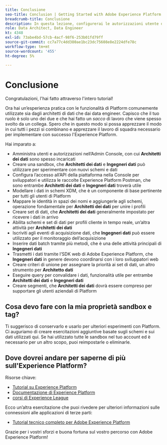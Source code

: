```yaml
---
title: Conclusione
seo-title: Conclusion | Getting Started with Adobe Experience Platform for Data Architects and Data Engineers
breadcrumb-title: Conclusione
description: In questa lezione, configurerai le autorizzazioni utente di Adobe Experience Platform utilizzando l’Admin Console Adobe.
role: Data Architect, Data Engineer
kt: 4348
exl-id: 73abe4bd-57cb-4acf-98f6-253b01fd79ff
source-git-commit: cc7a77c4dd380ae1bc23dc75608e8e2224dfe78c
workflow-type: tm+mt
source-wordcount: '455'
ht-degree: 5%

---
```


# Conclusione

<!--5min-->

Congratulazioni, l&#39;hai fatto attraverso l&#39;intero tutorial!

Ora hai un’esperienza pratica con le funzionalità di Platform comunemente utilizzate sia dagli architetti di dati che dai data engineer. Capisco che il tuo ruolo è solo uno dei due e che hai fatto un _sacco_ di lavoro che viene spesso svolto da un collega. Spero che in questo modo si possa apprezzare il modo in cui tutti i pezzi si combinano e apprezzare il lavoro di squadra necessario per implementare con successo l&#39;Experience Platform.

Hai imparato a:

* Amministra utenti e autorizzazioni nell’Admin Console, con cui **Architetti dei dati** sono spesso incaricati
* Creare una sandbox, che **Architetti dei dati** e **Ingegneri dati** può utilizzare per sperimentare con nuovi schemi e dati
* Configura l’accesso all’API della piattaforma nella Console per sviluppatori e utilizza le raccolte Experience Platform Postman, che sono entrambe **Architetti dei dati** e **Ingegneri dati** troverà utile
* Modellare i dati in schemi XDM, che è un componente di base pertinente per tutti gli utenti di Platform
* Mappare le identità in spazi dei nomi e aggiungerle agli schemi, operazione fondamentale per **Architetti dei dati** per unire i profili
* Creare set di dati, che **Architetti dei dati** generalmente impostato per ricevere i dati in arrivo
* Abilita schemi e set di dati per profili cliente in tempo reale, un’altra attività per **Architetti dei dati**
* Iscriviti agli eventi di acquisizione dati, che **Ingegneri dati** può essere utilizzato per il monitoraggio dell’acquisizione
* Inserire dati batch tramite più metodi, che è una delle attività principali di **Ingegneri dati**
* Trasmetti i dati tramite l’SDK web di Adobe Experience Platform, che **Ingegneri dati** in genere devono coordinarsi con i loro sviluppatori web
* Creare criteri di unione per assegnare la priorità ai set di dati, un altro strumento per **Architetto dati**
* Eseguire query per convalidare i dati, funzionalità utile per entrambe **Architetti dei dati** e **Ingegneri dati**
* Creare segmenti, che **Architetti dei dati** dovrà essere compreso per supportare gli utenti aziendali di Platform



## Cosa devo fare con la mia proprietà sandbox e tag?

Ti suggerisco di conservarlo e usarlo per ulteriori esperimenti con Platform. Ci auguriamo di creare esercitazioni aggiuntive basate sugli schemi e sui dati utilizzati qui. Se hai utilizzato tutte le sandbox nel tuo account ed è necessario per un altro scopo, puoi reimpostarle o eliminarle.

## Dove dovrei andare per saperne di più sull&#39;Experience Platform?

Risorse chiave:

* [Tutorial su Experience Platform](https://experienceleague.adobe.com/docs/platform-learn/comprehensive-technical-tutorial/overview.html)
* [Documentazione di Experience Platform](https://experienceleague.adobe.com/docs/experience-platform/landing/home.html?lang=it)
* [corsi di Experience League](https://experienceleague.adobe.com/?lang=it#dashboard/learning)

Ecco un’altra esercitazione che puoi rivedere per ulteriori informazioni sulle connessioni alle applicazioni di terze parti:

* [Tutorial tecnico completo per Adobe Experience Platform](https://experienceleague.adobe.com/docs/platform-learn/comprehensive-technical-tutorial-v21/overview.html)

Grazie per i vostri sforzi e buona fortuna sul vostro percorso con Adobe Experience Platform!
